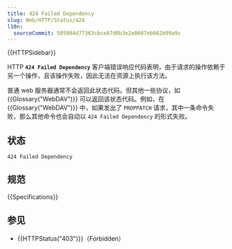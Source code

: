 ```yaml
---
title: 424 Failed Dependency
slug: Web/HTTP/Status/424
l10n:
  sourceCommit: 505984d77363cbce87d0b3e2e0607eb662b99a9c
---
```


{{HTTPSidebar}}

HTTP **`424 Failed Dependency`** 客户端错误响应代码表明，由于请求的操作依赖于另一个操作，且该操作失败，因此无法在资源上执行该方法。

普通 web 服务器通常不会返回此状态代码。但其他一些协议，如 {{Glossary("WebDAV")}} 可以返回该状态代码。例如，在 {{Glossary("WebDAV")}} 中，如果发出了 `PROPPATCH` 请求，其中一条命令失败，那么其他命令也会自动以 `424 Failed Dependency` 的形式失败。

## 状态

```http
424 Failed Dependency
```

## 规范

{{Specifications}}

## 参见

- {{HTTPStatus("403")}}（Forbidden）
